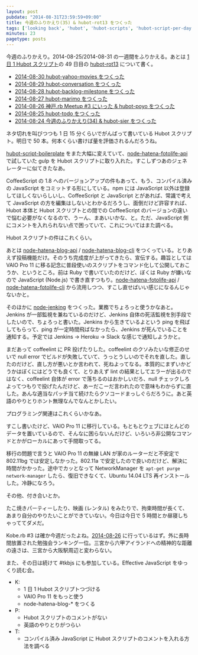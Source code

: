 ```yaml
---
layout: post
pubdate: "2014-08-31T23:59:59+09:00"
title: 今週のふりかえり(35) & hubot-rot13 をつくった
tags: ['looking back', 'hubot', 'hubot-scripts', 'hubot-script-per-day']
minutes: 23
pagetype: posts
---
```

今週のふりかえり。2014-08-25/2014-08-31 の一週間をふりかえる。あとは [1 日 1 Hubot スクリプト][hubot-script-per-day]の 49 日目の [hubot-rot13][gh:bouzuya/hubot-rot13] について書く。

- [2014-08-30 hubot-yahoo-movies をつくった][2014-08-30]
- [2014-08-29 hubot-conversation をつくった][2014-08-29]
- [2014-08-28 hubot-backlog-milestone をつくった][2014-08-28]
- [2014-08-27 hubot-marimo をつくった][2014-08-27]
- [2014-08-26 神戸.rb Meetup #3 にいった & hubot-poyo をつくった][2014-08-26]
- [2014-08-25 hubot-todo をつくった][2014-08-25]
- [2014-08-24 今週のふりかえり(34) & hubot-sier をつくった][2014-08-24]

ネタ切れを叫びつつも 1 日 15 分くらいでがんばって書いている Hubot スクリプト。明日で 50 本。何本くらい書けば量を評価されるんだろうね。

[hubot-script-boilerplate][gh:bouzuya/hubot-script-boilerplate] をまた大幅に変えていて、[node-hatena-fotolife-api][gh:bouzuya/node-hatena-fotolife-api] で試していた gulp を Hubot スクリプトに取り入れた。すこしずつあのジェネレーターに似てきたなあ。

CoffeeScript の 1.8 へのバージョンアップの件もあって、もう、コンパイル済みの JavaScript をコミットする形にしている。npm には JavaScript 以外は登録してほしくないらしいし、CoffeeScript と JavaScript とがあれば、常識で考えて JavaScript の方を編集はしないとわかるだろうし、面倒だけど許容すれば、Hubot 本体と Hubot スクリプトとの間での CoffeeScript のバージョンの違いで悩む必要がなくなるので、うーん、まあいいかな、と。ただ、JavaScript 側にコメントを入れられない点で困っていて、これについてはまた調べる。

Hubot スクリプトの件はこれくらい。

あとは [node-hatena-blog-api][gh:bouzuya/node-hatena-blog-api] / [node-hatena-blog-cli][gh:bouzuya/node-hatena-blog-cli] をつくっている。とりあえず投稿機能だけ。そのうち完成度が上がってきたら、宣伝する。趣旨としては VAIO Pro 11 に移る記念に普段使いのスクリプトをコマンド化して公開しておこうか、というところ。前は Ruby で書いていたのだけど、ぼくは Ruby が嫌いなので JavaScript (Node.js) で書き直すつもり。[node-hatena-fotolife-api][gh:bouzuya/node-hatena-fotolife-api] / [node-hatena-fotolife-cli][gh:bouzuya/node-hatena-fotolife-cli] から流用しつつ、すこし直せばいい感じになるんじゃないかと。

そのほかに [node-jenking][gh:bouzuya/node-jenking] をつくった。業務でちょろっと使うかなあと。Jenkins が一部監視を兼ねているのだけど、Jenkins 自体の死活監視を別手段でしたいので、ちょろっと書いた。Jenkins から生きているよという ping を飛ばしてもらって、ping が一定時間飛ばなかったら、Jenkins が死んでいることを通知する。予定では Jenkins -> Heroku -> Slack な感じで通知しようかと。

まだあって coffeelint に PR 投げたりした。coffeelint のクソみたいな修正のせいで null error でビルドが失敗していて、うっとうしいのでそれを直した。直したのだけど、直し方が悪いとか言われて、死ねよってなる。本質的にまずいかどうかはぼくにはどうでも良くて、とりあえず lint の結果としてエラーが出るのではなく、coffeelint 自体が error で落ちるのはおかしいだろ、null チェックしろよってつもりで投げたんだけど、あーだこーだ言われたので意味もわからずに直した。あんな適当なパッチ当て続けたらクソコードまっしぐらだろうに。あと英語のやりとりホント無理なんでなんとかしたい。

プログラミング関連はこれくらいかなあ。

すこし書いたけど、VAIO Pro 11 に移行している。もともとウェブにほとんどのデータを置いているので、そんなに困らないんだけど、いろいろ非公開なコマンドとかがローカルにあって手間取ってる。

移行の問題で言うと VAIO Pro 11 の無線 LAN が家のルーターだと不安定で 802.11bg では安定しなかった。802.11a で安定したので良いのだけど、解決に時間がかかった。途中でカッとなって NetworkManager を `apt-get purge network-manager` したら、復旧できなくて、Ubuntu 14.04 LTS 再インストールした。冷静になろう。

その他、付き合いとか。

たこ焼きパーティーしたり、映画 (レンタル) をみたりで、拘束時間が長くて、あまり自分のやりたいことができていない。今日は今日で 5 時間とか昼寝しちゃっててダメだ。

Kobe.rb #3 は確か今週だったよね。[2014-08-26][] に行っているはず。外に長時間放置された勉強会ランキング一位。三宮から六甲アイランドへの精神的な距離の遠さは、三宮から大阪駅周辺と変わらない。

また、その日は続けて #tkbjs にも参加している。Effective JavaScript をゆっくり読む会。

- K:
  - 1 日 1 Hubot スクリプトつづける
  - VAIO Pro 11 をもっと使う
  - node-hatena-blog-* をつくる
- P:
  - Hubot スクリプトのコメントがない
  - 英語のやりとりがつらい
- T:
  - コンパイル済み JavaScript に Hubot スクリプトのコメントを入れる方法を調べる

[2014-08-30]: http://blog.bouzuya.net/2014/08/30/
[2014-08-29]: http://blog.bouzuya.net/2014/08/29/
[2014-08-28]: http://blog.bouzuya.net/2014/08/28/
[2014-08-27]: http://blog.bouzuya.net/2014/08/27/
[2014-08-26]: http://blog.bouzuya.net/2014/08/26/
[2014-08-25]: http://blog.bouzuya.net/2014/08/25/
[2014-08-24]: http://blog.bouzuya.net/2014/08/24/
[gh:bouzuya/hubot-rot13]: https://github.com/bouzuya/hubot-rot13
[gh:bouzuya/hubot-script-boilerplate]: https://github.com/bouzuya/hubot-script-boilerplate
[gh:bouzuya/node-hatena-blog-api]: https://github.com/bouzuya/node-hatena-blog-api
[gh:bouzuya/node-hatena-blog-cli]: https://github.com/bouzuya/node-hatena-blog-cli
[gh:bouzuya/node-hatena-fotolife-api]: https://github.com/bouzuya/node-hatena-fotolife-api
[gh:bouzuya/node-hatena-fotolife-cli]: https://github.com/bouzuya/node-hatena-fotolife-cli
[gh:bouzuya/node-jenking]: https://github.com/bouzuya/node-jenking
[hubot-script-per-day]: http://blog.bouzuya.net/posts?tags=hubot-script-per-day
